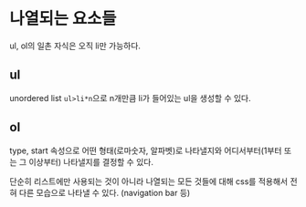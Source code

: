 # 나열되는 요소들
ul, ol의 일촌 자식은 오직 li만 가능하다.
## ul
unordered list
`ul>li*n`으로 n개만큼 li가 들어있는 ul을 생성할 수 있다.

## ol
type, start 속성으로 어떤 형태(로마숫자, 알파벳)로 나타낼지와 어디서부터(1부터 또는 그 이상부터) 나타낼지를 결정할 수 있다.

단순히 리스트에만 사용되는 것이 아니라 나열되는 모든 것들에 대해 css를 적용해서 전혀 다른 모습으로 나타낼 수 있다. (navigation bar 등)